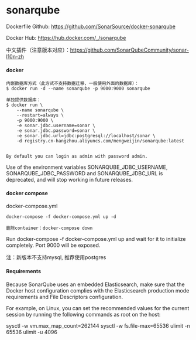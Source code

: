 # sonarqube

Dockerfile Github: https://github.com/SonarSource/docker-sonarqube

Docker Hub: https://hub.docker.com/_/sonarqube

中文插件（注意版本对应）：https://github.com/SonarQubeCommunity/sonar-l10n-zh
#### docker
```
内嵌数据库方式（此方式不支持数据迁移，一般使用外面的数据库）：
$ docker run -d --name sonarqube -p 9000:9000 sonarqube

单独提供数据库：
$ docker run \
    --name sonarqube \
    --restart=always \
    -p 9000:9000 \
    -e sonar.jdbc.username=sonar \
    -e sonar.jdbc.password=sonar \
    -e sonar.jdbc.url=jdbc:postgresql://localhost/sonar \
    -d registry.cn-hangzhou.aliyuncs.com/mengweijin/sonarqube:latest
    
    
By default you can login as admin with password admin.
```

Use of the environment variables SONARQUBE_JDBC_USERNAME, SONARQUBE_JDBC_PASSWORD and SONARQUBE_JDBC_URL is deprecated, and will stop working in future releases.

#### docker compose
docker-compose.yml

```
docker-compose -f docker-compose.yml up -d

删除container：docker-compose down 
```

Run docker-compose -f docker-compose.yml up and wait for it to initialize completely. Port 9000 will be exposed.

注：新版本不支持mysql, 推荐使用postgres

#### Requirements
Because SonarQube uses an embedded Elasticsearch, make sure that the Docker host configuration complies with the Elasticsearch production mode requirements and File Descriptors configuration.

For example, on Linux, you can set the recommended values for the current session by running the following commands as root on the host:

sysctl -w vm.max_map_count=262144
sysctl -w fs.file-max=65536
ulimit -n 65536
ulimit -u 4096
